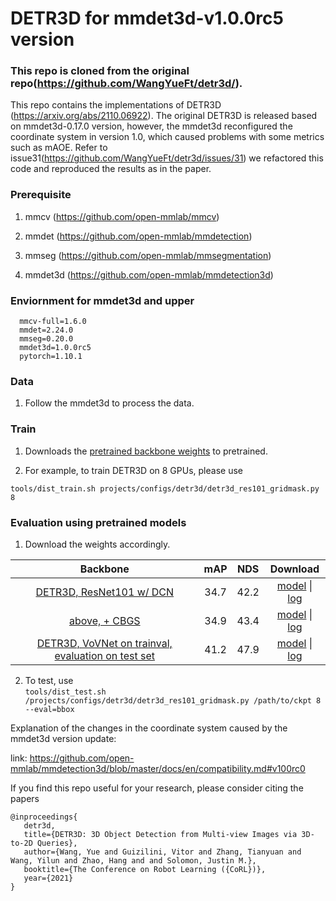 # DETR3D for mmdet3d-v1.0.0rc5 version
### This repo is cloned from the original repo(https://github.com/WangYueFt/detr3d/).
This repo contains the implementations of DETR3D (https://arxiv.org/abs/2110.06922). The original DETR3D is released based on mmdet3d-0.17.0 version, however, the mmdet3d reconfigured the coordinate system in version 1.0, which caused problems with some metrics such as mAOE. Refer to issue31(https://github.com/WangYueFt/detr3d/issues/31) we refactored this code and reproduced the results as in the paper.

### Prerequisite

1. mmcv (https://github.com/open-mmlab/mmcv)

2. mmdet (https://github.com/open-mmlab/mmdetection)

3. mmseg (https://github.com/open-mmlab/mmsegmentation)

4. mmdet3d (https://github.com/open-mmlab/mmdetection3d)

### Enviornment for mmdet3d and upper
      mmcv-full=1.6.0
      mmdet=2.24.0
      mmseg=0.20.0
      mmdet3d=1.0.0rc5
      pytorch=1.10.1

### Data
1. Follow the mmdet3d to process the data.

### Train
1. Downloads the [pretrained backbone weights](https://drive.google.com/drive/folders/1h5bDg7Oh9hKvkFL-dRhu5-ahrEp2lRNN?usp=sharing) to pretrained.

2. For example, to train DETR3D on 8 GPUs, please use

`tools/dist_train.sh projects/configs/detr3d/detr3d_res101_gridmask.py 8`

### Evaluation using pretrained models
1. Download the weights accordingly.  

|  Backbone   | mAP | NDS | Download |
| :---------: | :----: |:----: | :------: |
|[DETR3D, ResNet101 w/ DCN](./projects/configs/detr3d/detr3d_res101_gridmask.py)|34.7|42.2|[model](https://drive.google.com/file/d/1YWX-jIS6fxG5_JKUBNVcZtsPtShdjE4O/view?usp=sharing) &#124; [log](https://drive.google.com/file/d/1uvrf42seV4XbWtir-2XjrdGUZ2Qbykid/view?usp=sharing)|
|[above, + CBGS](./projects/configs/detr3d/detr3d_res101_gridmask_cbgs.py)|34.9|43.4|[model](https://drive.google.com/file/d/1sXPFiA18K9OMh48wkk9dF1MxvBDUCj2t/view?usp=sharing) &#124; [log](https://drive.google.com/file/d/1NJNggvFGqA423usKanqbsZVE_CzF4ltT/view?usp=sharing)|
|[DETR3D, VoVNet on trainval, evaluation on test set](./projects/configs/detr3d/detr3d_vovnet_gridmask_det_final_trainval_cbgs.py)| 41.2 | 47.9 |[model](https://drive.google.com/file/d/1d5FaqoBdUH6dQC3hBKEZLcqbvWK0p9Zv/view?usp=sharing) &#124; [log](https://drive.google.com/file/d/1ONEMm_2W9MZAutjQk1UzaqRywz5PMk3p/view?usp=sharing)|




2. To test, use  
`tools/dist_test.sh /projects/configs/detr3d/detr3d_res101_gridmask.py /path/to/ckpt 8 --eval=bbox`



Explanation of the changes in the coordinate system caused by the mmdet3d version update:

link: https://github.com/open-mmlab/mmdetection3d/blob/master/docs/en/compatibility.md#v100rc0      



If you find this repo useful for your research, please consider citing the papers


```
@inproceedings{
   detr3d,
   title={DETR3D: 3D Object Detection from Multi-view Images via 3D-to-2D Queries},
   author={Wang, Yue and Guizilini, Vitor and Zhang, Tianyuan and Wang, Yilun and Zhao, Hang and and Solomon, Justin M.},
   booktitle={The Conference on Robot Learning ({CoRL})},
   year={2021}
}
```

